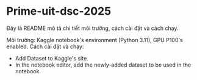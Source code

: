 # Prime-uit-dsc-2025

Đây là README mô tả chi tiết môi trường, cách cài đặt và cách chạy.

Môi trường: Kaggle notebook's environment (Python 3.11), GPU P100's enabled.
Cách cài đặt và chạy:
- Add Dataset to Kaggle's site.
- In the notebook editor, add the newly-added dataset to be used in the notebook.
